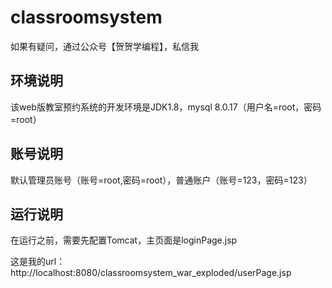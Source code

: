 # classroomsystem

如果有疑问，通过公众号【贺贺学编程】，私信我

## 环境说明

该web版教室预约系统的开发环境是JDK1.8，mysql 8.0.17（用户名=root，密码=root）

## 账号说明

默认管理员账号（账号=root,密码=root），普通账户（账号=123，密码=123）

## 运行说明

在运行之前，需要先配置Tomcat，主页面是loginPage.jsp

这是我的url：http://localhost:8080/classroomsystem_war_exploded/userPage.jsp
